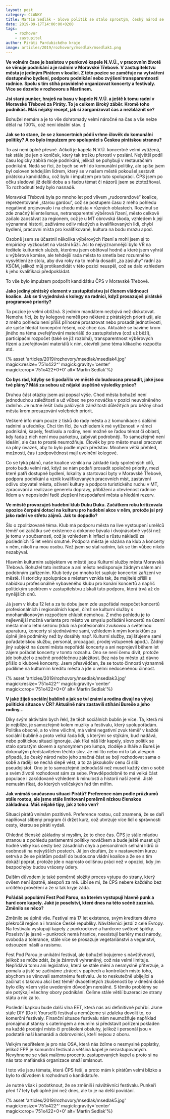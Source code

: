 ```yaml
---
layout: post
category: CLANKY
title: Martin Sedlák - Slovo politik se stalo sprostým, český národ se bojí rozhodovat sám o sobě 
date: 2019-09-17T14:00:00+0200
tags: 
    - rozhovor
    - zastupitel
author: Piráti Pardubického kraje
image: articles/2019/rozhovory/msedlak/msedlak1.png
---
```

**Ve volném čase je basistou v punkové kapele N.V.Ú., v pracovním životě se věnuje podnikání a je radním v Moravské Třebové. V zastupitelstvu města je jediným Pirátem v koalici. Z této pozice se zaměřuje na vytváření dostupného bydlení, podporu podnikání nebo zvýšení transparentnosti radnice. Spolu s tím stíhá pravidelně organizovat koncerty a festivaly. Více se dozvíte v rozhovoru s Martinem.**
  
**Jsi starý punker, hraješ na basu v kapele N.V.Ú. a ještě k tomu radní v Moravské Třebové za Piráty. To je celkem široký záběr. Kromě toho podnikáš. Máš nějaký recept, jak si zorganizovat čas a nezbláznit se?**

Bohužel nemám a je to vše dohromady velmi náročné na čas a vše nelze dělat na 100%, což není ideální stav. :)

**Jak se to stane, že se z koncertních pódií vrhne člověk do komunální politiky? A co bylo impulzem pro spolupráci s Českou pirátskou stranou?**

To asi není úplně přesné. Ačkoli je kapela N.V.Ú. koncertně velmi vytížená, tak stále jde jen o koníček, který tak trošku přerostl v poslání. Největší podíl času logicky zabírá moje podnikání, jelikož se pohybuji v restauračním podnikání. Nedá se říci, že bych se vrhl do komunální politiky, ale spíše jsem byl osloven tehdejším lídrem, který se v našem městě pokoušel sestavit pirátskou kandidátku, což bylo i impulzem pro tuto spolupráci. ČPS jsem po očku sledoval již delší dobu a s řadou témat či názorů jsem se ztotožňoval. To rozhodnutí tedy bylo nasnadě.

Moravská Třebová byla po mnoho let pod vlivem „rudooranžové“ koalice, reprezentované „starou gardou“, což se postupem času z mého pohledu negativně projevovalo i na chodu města v různých oblastech. Rozvinul se zde značný klientelismus, netransparentní výběrová řízení, město celkově začalo zaostávat za regionem, což je u MT obrovská škoda, vzhledem k její významné historii, zažíváme odliv mladých a kvalifikovaných lidí, chybí bydlení, pracovní místa pro kvalifikované, kultura na bodu mrazu apod.

Osobně jsem se účastnil několika výběrových řízení a mohl jsem si to empiricky vyzkoušet na vlastní kůži. Asi to nejvýznamnější bylo VŘ na ředitele kulturních služeb, kterému jsem obětoval hodně a které jsem vyhrál u výběrové komise, ale tehdejší rada města to smetla bez rozumného vysvětlení ze stolu, aby dva roky na to mohla dosadit „za zásluhy“ radní za KSČM, jelikož můj protikandidát v této pozici neuspěl, což se dalo vzhledem k jeho kvalifikaci předpokládat.

To vše bylo impulzem podpořit kandidátku ČPS v Moravské Třebové.

**Jako jediný pirátský element v zastupitelstvu jsi členem vládnoucí koalice. Jak se ti vyjednává s kolegy na radnici, když prosazuješ pirátské programové priority?**

Ta pozice je velmi obtížná. S jedním mandátem nezbývá než diskutovat. Nemohu říci, že by kolegové neměli pro některé z pirátských priorit uši, ale z mého pohledu není příliš přínosné prosazovat nebo prosadit jednotlivosti, ale spíše hledat koncepční řešení, což chce čas. Aktuálně se bavíme krom jiného na téma zveřejňování materiálů do zastupitelstva (což už běží), participační rozpočet (také se již rozbíhá), transparentnost výběrových řízení a zveřejňování materiálů k nim, otevřeli jsme téma klikacího rozpočtu atd.

{% asset 'articles/2019/rozhovory/msedlak/msedlak4.jpg' magick:resize='751x422^' 
magick:gravity='center' magick:crop='751x422+0+0' alt='Martin Sedlak'%}

**Co bys rád, kdyby se ti podařilo ve městě do budoucna prosadit, jaké jsou tvé plány? Máš za sebou už nějaké úspěšné výsledky práce?**

Druhou část otázky jsem asi popsal výše. Chod města bohužel není jednoduchou záležitostí a už vůbec ne pro nováčka v pozici neuvolněného radního. Je nutné řešit řadu palčivých záležitostí důležitých pro běžný chod města krom prosazování volebních priorit.

Veškeré info mám pouze z tisků do rady města a z komunikace s dalšími radními a uředníky. Chci tím říci, že vzhledem k mé vytíženosti v rámci podnikání, kapely, festivalu a rodiny, není možné se řadou témat či oblastí, kdy řada z nich není mou parketou, zabývat podrobněji. To samozřejmě není ideální, ale čas to prostě neumožňuje. Člověk by pro město musel pracovat na plný úvazek, aby to bylo podle mých představ. Mnohem větší přehled, možnosti, čas i zodpovědnost mají uvolnění kolegové.

Co se týká plánů, naše koalice vznikla na základě řady společných cílů, proto budu velmi rád, když se nám podaří prosadit společné priority, mezi které patří dostupné bydlení, lokality a startovací byty v Moravské Třebové, podpora podnikání a vznik kvalifikovaných pracovních míst, zastavení odlivu obyvatel města, oživení kultury a podpora turistického ruchu v MT, zpracování a realizace generelu dopravy, přiblížení a otevřenost radnice lidem a v neposlední řadě zlepšení hospodaření města a hledání rezerv.

**Ve městě provozuješ hudební klub Duku Duku. Začátkem roku kritizovala opozice čerpání dotací na kulturu pro hudební akce v něm, protože jsi prý jako radní ve střetu zájmů. Jak to dopadlo?**

Šlo o zpolitizované téma. Klub má podporu města na live vystoupení umělců téměř od začátku své existence a dokonce bývala i dvojnásobně vyšší než je tomu v současnosti, což je vzhledem k inflaci a růstu nákladů za posledních 15 let velmi smutné. Podpora města je vázána na klub a koncerty v něm, nikoli na mou osobu. Než jsem se stal radním, tak se tím vůbec nikdo nezabýval.

Hlavním kulturním subjektem ve městě jsou Kulturní služby města Moravská Třebová. Bohužel tato instituce a ani město nedisponuje žádným sálem ani podobným zařízením. Klub tedy po mnoho let supluje koncertní zařízení ve městě. Historicky spolupráce s městem vznikla tak, že majitelé přišli s nabídkou profesionálně vybaveného klubu pro konání koncertů a napříč politickým spektrem v zastupitelstvu získali tuto podporu, která trvá až do nynějších dnů.

Já jsem v klubu 12 let a za tu dobu jsem zde uspořádal nespočet koncertů profesionálních i regionálních kapel, čímž se kulturní služby s mnohamilionovým rozpočtem chlubit nemohou. Z mého pohledu je to nejlevnější možná varianta pro město ve smyslu pořádání koncertů na území města mimo letní sezónu (klub má profesionální zvukovou a světelnou aparaturu, koncerty si sjednáváme sami, vzhledem k mým kontaktům za úplně jiné podmínky než by dosáhly např. Kulturní služby, zajišťujeme sami pořadatelskou službu, personál, propagaci, prodej vstupenek apod.). Žádný jiný subjekt na území města nepořádá koncerty a ani neprojevil během let zájem pořádat koncerty v tomto rozsahu. Ono se není čemu divit, protože jde bohužel o značně prodělečnou záležitost. Bez nás by město už dávno přišlo o klubové koncerty. Jsem přesvědčen, že se touto činností významně podílíme na kulturním kreditu města a jde o velmi nedoceněnou činnost.

{% asset 'articles/2019/rozhovory/msedlak/msedlak3.jpg' magick:resize='751x422^' 
magick:gravity='center' magick:crop='751x422+0+0' alt='Martin Sedlak'%}

**V jaké žiješ sociální bublině a jak se tví známí a rodina dívají na vývoj politické situace v ČR? Aktuálně nám zastavili stíhání Bureše a jeho rodiny…**

Díky svým aktivitám bych řekl, že těch sociálních bublin je více. Ta, která mi je nejblíže, je samozřejmě kolem muziky a festivalu, který spolupořádám. Politika obecně, a to víme všichni, má velmi negativní zvuk téměř v každé sociální bublině a proto velká řada lidí, s kterými se stýkám, buď nadává, nebo politickou situaci ignoruje. Jak říká náš lídr kapely, slovo politik se stalo sprostým slovem a synonymem pro lumpa, zloděje a lháře a Bureš je dokonalým představitelem těchto slov. Je mi líto nebo mi to tak alespoň připadá, že český národ nebo jeho značná část se bojí rozhodovat sama o sobě a raději se nechá slepě vést, a to za jakoukoliv cenu či slib pseudojistot. Ono je to samozřejmě jednodušší než muset každý den o sobě a svém životě rozhodovat sám za sebe. Pravděpodobně to má velká část populace i zakódované vzhledem k minulosti a historii naší země. Jistě nemusím říkat, do kterých voličských řad tím mířím.

**Jak vnímáš současnou situaci Pirátů? Preference nám podle průzkumů stále rostou, ale jsme stále limitovaní poměrně nízkou členskou základnou. Máš nějaké tipy, jak z toho ven?**

Situaci pirátů vnímám pozitivně. Preference rostou, což znamená, že se daří naplňovat slíbený program či držet kurz, což utvrzuje více lidí o správnosti cesty, kterou se piráti vydali.

Ohledné členské základny si myslím, že to chce čas. ČPS je stále mladou stranou a z pohledu parlamentní politiky nováčkem a bude ještě muset ujít hodně velký kus cesty bez zásadních chyb a personálních selhání lídrů či osobností na nejvyšších postech. Já jen doufám, že v nastaveném kurzu setrvá a že se pirátům podaří do budoucna vládní koalice a že se s tím dokáží poprat, protože jde o naprosto odlišnou práci než v opozici, kdy jim bezpochyby budou vráceny údery.

Dalším důvodem je také poměrně složitý proces vstupu do strany, který ovšem není špatně, alespoň za mě. Líbí se mi, že ČPS nebere každého bez určitého prověření a že si tak kryje záda.

**Pořádáš populární Fest Pod Parou, na kterém vystupují hlavně punk a hard core kapely. Jaké je poselství, které dnes na této scéně zaznívá. Změnilo se něco?**

Změnilo se úplně vše. Festival má 17 let existence, svým kreditem dávno překročil region a i hranice České republiky. Návštěvníci jezdí z celé Evropy. Na festivalu vystupují kapely z punkrockové a hardcore světové špičky. Poselství je jasné – punkrock nemá hranice, neexistují bariéry mezi národy, svoboda a tolerance, stále více se prosazuje vegetariánství a veganství, odsouzení násilí a rasismu.

Fest Pod Parou je unikátní festival, ale bohužel bojujeme s návštěvností, jelikož se může zdát, že je žánrově vyhraněný, což nás velmi limituje. Nepřidává tomu ani legislativa, která se stále mění a nesmyslně přitvrzuje, a pomalu a jistě se začínáme ztrácet v papírech a kontrolách místo toho, abychom se věnovali samotnému festivalu. Je to neskutečně ubíjející a začínat s takovou akcí bez téměř dvacetiletých zkušeností by v dnešní době bylo díky všem výše uvedeným důvodům nereálné. S těmito problémy se ale potýkají všechny obory podnikání. Čelíme stále větší buzeraci ze strany státu a nic za to.

Poslední kapkou bude další vlna EET, která nás asi definitivně pohřbí. Jsme stále DIY (Do it Yourself) festival a nemůžeme si zdaleka dovolit to, co komerční festivaly. Finanční situace festivalu nám neumožňuje například pronajmout stánky s cateringem a neumím si představit pořízení pokladen na každé prodejní místo či proškolení obsluhy, jelikož i personál jsou v podstatě naši kamarádi a dobrovolníci, kteří nejsou z oboru.

Velkým nepřítelem je pro nás OSA, která nás ždíme o nesmyslné poplatky, jelikož FPP je komunitní festival a většina kapel je nezastupovaných. Nevyhneme se však malému procentu zastupovaných kapel a proto si na nás tato mafiánská organizace snaží smlsnout.

I toto vše jsou témata, která ČPS řeší, a proto mám k pirátům velmi blízko a bylo to důvodem k rozhodnutí o kandidatuře.

Je nutné však i podotknout, že se změnili i návštěvníci festivalu. Punkeři před 17 lety byli úplně jiní než dnes, ale to je na delší povídání.

{% asset 'articles/2019/rozhovory/msedlak/msedlak5.jpg' magick:resize='751x422^' 
magick:gravity='center' magick:crop='751x422+0+0' alt='Martin Sedlak'%}
